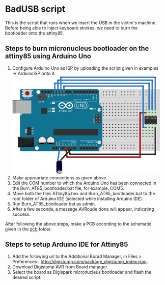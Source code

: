 # BadUSB script

This is the script that runs when we insert the USB in the victim's machine. Before being able to inject keyboard strokes, we need to burn the bootloader onto the attiny85.

## Steps to burn micronucleus bootloader on the attiny85 using Arduino Uno
1. Configure Arduino Uno as ISP by uploading the script given in examples -> ArduinoISP onto it.
![bootloader](https://github.com/vedantbarve/BadUSB/blob/master/assets/bootloader.png)
2. Make appropriate connections as given above.
3. Edit the COM number to which the Arduino Uno has been connected in the Burn_AT85_bootloader.bat file, for example, COM5.
4. Move both the files ATtiny85.hex and Burn_AT85_bootloader.bat to the root folder of Arduino IDE (selected while installing Arduino IDE).
5. Run Burn_AT85_bootloader.bat as admin.
6. After a few seconds, a message AVRdude done will appear, indicating success.

After following the above steps, make a PCB according to the schematic given in the [pcb](https://github.com/vedantbarve/BadUSB/tree/master/pcb) folder.

## Steps to setup Arduino IDE for Attiny85
1. Add the following url to the Additional Borad Manager, in Files > Preferences : http://digistump.com/package_digistump_index.json.
2. Download Digistump AVR from Board manager.
3. Select the board as Digispark micronucleus bootloader and flash the desired script.
